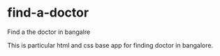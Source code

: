 find-a-doctor
=============

Find a the doctor in bangalre 

This is particular html and css base app for finding doctor in bangalore.

